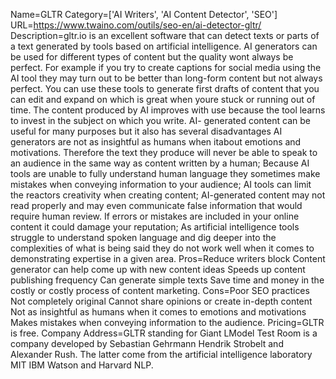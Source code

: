 Name=GLTR
Category=['AI Writers', 'AI Content Detector', 'SEO']
URL=https://www.twaino.com/outils/seo-en/ai-detector-gltr/
Description=gltr.io is an excellent software that can detect texts or parts of a text generated by tools based on artificial intelligence. AI generators can be used for different types of content but the quality wont always be perfect. For example if you try to create captions for social media using the AI tool they may turn out to be better than long-form content but not always perfect. You can use these tools to generate first drafts of content that you can edit and expand on which is great when youre stuck or running out of time. The content produced by AI improves with use because the tool learns to invest in the subject on which you write. AI- generated content can be useful for many purposes but it also has several disadvantages AI generators are not as insightful as humans when itabout emotions and motivations. Therefore the text they produce will never be able to speak to an audience in the same way as content written by a human; Because AI tools are unable to fully understand human language they sometimes make mistakes when conveying information to your audience; AI tools can limit the reactors creativity when creating content; AI-generated content may not read properly and may even communicate false information that would require human review. If errors or mistakes are included in your online content it could damage your reputation; As artificial intelligence tools struggle to understand spoken language and dig deeper into the complexities of what is being said they do not work well when it comes to demonstrating expertise in a given area.
Pros=Reduce writers block Content generator can help come up with new content ideas Speeds up content publishing frequency Can generate simple texts Save time and money in the costly or costly process of content marketing.
Cons=Poor SEO practices Not completely original Cannot share opinions or create in-depth content Not as insightful as humans when it comes to emotions and motivations Makes mistakes when conveying information to the audience.
Pricing=GLTR is free.
Company Address=GLTR standing for Giant LModel Test Room is a company developed by Sebastian Gehrmann Hendrik Strobelt and Alexander Rush. The latter come from the artificial intelligence laboratory MIT IBM Watson and Harvard NLP.
